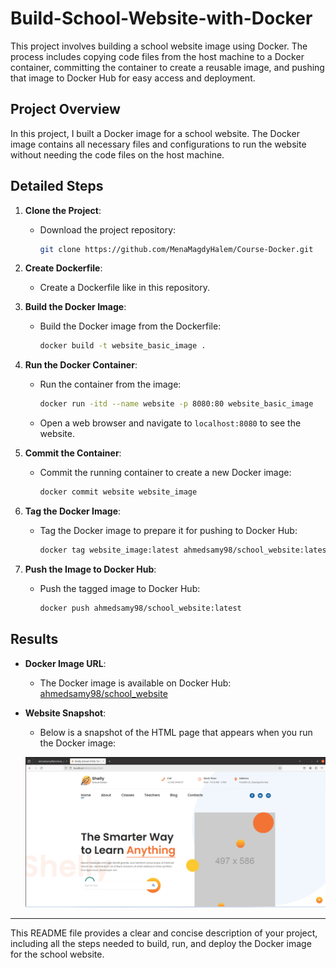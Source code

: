 
# Build-School-Website-with-Docker

This project involves building a school website image using Docker. The process includes copying code files from the host machine to a Docker container, committing the container to create a reusable image, and pushing that image to Docker Hub for easy access and deployment.

## Project Overview

In this project, I built a Docker image for a school website. The Docker image contains all necessary files and configurations to run the website without needing the code files on the host machine.

## Detailed Steps

1. **Clone the Project**:
   - Download the project repository:
     ```bash
     git clone https://github.com/MenaMagdyHalem/Course-Docker.git
     ```
   
2. **Create Dockerfile**:
   - Create a Dockerfile like in this repository.

3. **Build the Docker Image**:
   - Build the Docker image from the Dockerfile:
     ```bash
     docker build -t website_basic_image .
     ```

4. **Run the Docker Container**:
   - Run the container from the image:
     ```bash
     docker run -itd --name website -p 8080:80 website_basic_image
     ```
   - Open a web browser and navigate to `localhost:8080` to see the website.

5. **Commit the Container**:
   - Commit the running container to create a new Docker image:
     ```bash
     docker commit website website_image
     ```

6. **Tag the Docker Image**:
   - Tag the Docker image to prepare it for pushing to Docker Hub:
     ```bash
     docker tag website_image:latest ahmedsamy98/school_website:latest
     ```

7. **Push the Image to Docker Hub**:
   - Push the tagged image to Docker Hub:
     ```bash
     docker push ahmedsamy98/school_website:latest
     ```

## Results

- **Docker Image URL**:
  - The Docker image is available on Docker Hub: [ahmedsamy98/school_website](https://hub.docker.com/repository/docker/ahmedsamy98/school_website/general)
  
- **Website Snapshot**:
  - Below is a snapshot of the HTML page that appears when you run the Docker image:

  ![Website Snapshot](Website-snapshot.png)

---

This README file provides a clear and concise description of your project, including all the steps needed to build, run, and deploy the Docker image for the school website.
